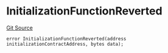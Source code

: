 # InitializationFunctionReverted
[Git Source](https://github.com/thrackle-io/tron/blob/38ad28ed586c360d4509e485bd378da51297351d/src/client/token/handler/diamond/HandlerDiamondLib.sol)


```solidity
error InitializationFunctionReverted(address initializationContractAddress, bytes data);
```

